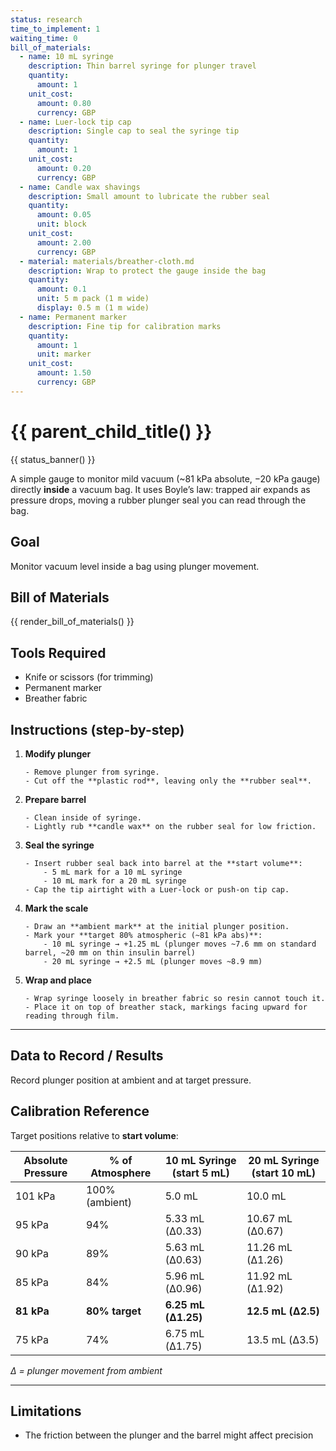 ```yaml
---
status: research
time_to_implement: 1
waiting_time: 0
bill_of_materials:
  - name: 10 mL syringe
    description: Thin barrel syringe for plunger travel
    quantity:
      amount: 1
    unit_cost:
      amount: 0.80
      currency: GBP
  - name: Luer-lock tip cap
    description: Single cap to seal the syringe tip
    quantity:
      amount: 1
    unit_cost:
      amount: 0.20
      currency: GBP
  - name: Candle wax shavings
    description: Small amount to lubricate the rubber seal
    quantity:
      amount: 0.05
      unit: block
    unit_cost:
      amount: 2.00
      currency: GBP
  - material: materials/breather-cloth.md
    description: Wrap to protect the gauge inside the bag
    quantity:
      amount: 0.1
      unit: 5 m pack (1 m wide)
      display: 0.5 m (1 m wide)
  - name: Permanent marker
    description: Fine tip for calibration marks
    quantity:
      amount: 1
      unit: marker
    unit_cost:
      amount: 1.50
      currency: GBP
---
```

# {{ parent_child_title() }}
{{ status_banner() }}

A simple gauge to monitor mild vacuum (~81 kPa absolute, −20 kPa gauge) directly **inside** a vacuum bag.
It uses Boyle’s law: trapped air expands as pressure drops, moving a rubber plunger seal you can read through the bag.

## Goal
Monitor vacuum level inside a bag using plunger movement.

## Bill of Materials

{{ render_bill_of_materials() }}

## Tools Required
- Knife or scissors (for trimming)
- Permanent marker
- Breather fabric

## Instructions (step-by-step)
1. **Modify plunger**

       - Remove plunger from syringe.
       - Cut off the **plastic rod**, leaving only the **rubber seal**.

2. **Prepare barrel**

       - Clean inside of syringe.
       - Lightly rub **candle wax** on the rubber seal for low friction.

3. **Seal the syringe**

       - Insert rubber seal back into barrel at the **start volume**:
           - 5 mL mark for a 10 mL syringe
           - 10 mL mark for a 20 mL syringe
       - Cap the tip airtight with a Luer-lock or push-on tip cap.

4. **Mark the scale**

       - Draw an **ambient mark** at the initial plunger position.
       - Mark your **target 80% atmospheric (~81 kPa abs)**:
           - 10 mL syringe → +1.25 mL (plunger moves ~7.6 mm on standard barrel, ~20 mm on thin insulin barrel)
           - 20 mL syringe → +2.5 mL (plunger moves ~8.9 mm)

5. **Wrap and place**

       - Wrap syringe loosely in breather fabric so resin cannot touch it.
       - Place it on top of breather stack, markings facing upward for reading through film.

---

## Data to Record / Results
Record plunger position at ambient and at target pressure.

## Calibration Reference
Target positions relative to **start volume**:

| Absolute Pressure | % of Atmosphere | 10 mL Syringe (start 5 mL) | 20 mL Syringe (start 10 mL) |
|-------------------|-----------------|----------------------------|-----------------------------|
| 101 kPa           | 100% (ambient)  | 5.0 mL                     | 10.0 mL                     |
| 95 kPa            | 94%             | 5.33 mL (Δ0.33)            | 10.67 mL (Δ0.67)            |
| 90 kPa            | 89%             | 5.63 mL (Δ0.63)            | 11.26 mL (Δ1.26)            |
| 85 kPa            | 84%             | 5.96 mL (Δ0.96)            | 11.92 mL (Δ1.92)            |
| **81 kPa**        | **80% target**  | **6.25 mL (Δ1.25)**        | **12.5 mL (Δ2.5)**          |
| 75 kPa            | 74%             | 6.75 mL (Δ1.75)            | 13.5 mL (Δ3.5)              |

*Δ = plunger movement from ambient*

---

## Limitations

- The friction between the plunger and the barrel might affect precision

